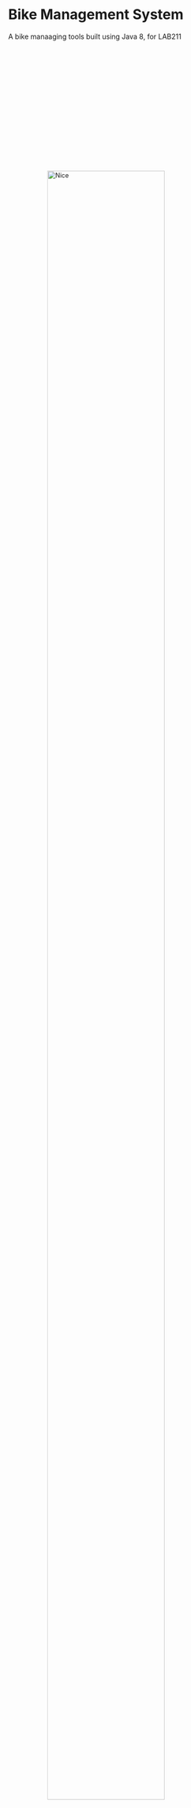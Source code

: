 # Bike Management System
A bike manaaging tools built using Java 8, for LAB211

<img style="margin: 60px; width: calc(100% - 120px); transform: scale(0.9)" src="https://images.vexels.com/media/users/3/235471/isolated/preview/d0921171fc1788ebbc76069583670ecc-competition-bicycle-side-silhouette.png" alt="Nice">

<hr>
###### Bike go brrrrrr
